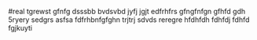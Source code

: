 #real
tgrewst
gfnfg
dsssbb
bvdsvbd
jyfj
jgjt
edfrhfrs
gfngfnfgn
gfhfd
gdh
5ryery
sedgrs
asfsa
fdfrhbnfgfghn
trjtrj
sdvds
reregre
hfdhfdh
fdhfdj
fdhfd
fgjkuyti
